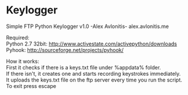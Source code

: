 Keylogger
=========

Simple FTP Python Keylogger v1.0 -Alex Avlonitis- alex.avlonitis.me

Required:<br/>
Python 2.7 32bit: http://www.activestate.com/activepython/downloads<br/>
Pyhook: http://sourceforge.net/projects/pyhook/

How it works:<br/>
First it checks if there is a keys.txt file under %appdata% folder.<br/>
If there isn't, it creates one and starts recording keystrokes immediately.<br/>
It uploads the keys.txt file on the ftp server every time you run the script.<br/>
To exit press escape
